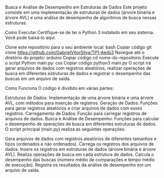 Busca e Análise de Desempenho em Estruturas de Dados
Este projeto consiste em uma implementação de estruturas de dados (árvore binária e árvore AVL) e uma análise de desempenho de algoritmos de busca nessas estruturas.

Como Executar
Certifique-se de ter o Python 3 instalado em seu sistema. Você pode baixá-lo aqui.

Clone este repositório para o seu ambiente local:
bash
Copiar código
git clone https://github.com/GabrielVitorSilva/TP1-Aeds3
Navegue até o diretório do projeto:
arduino
Copiar código
cd nome-do-repositorio
Execute o script Python main.py:
css
Copiar código
python3 main.py
O script irá gerar arquivos de dados com registros aleatórios, realizar operações de busca em diferentes estruturas de dados e registrar o desempenho das buscas em um arquivo de saída.

Como Funciona
O código é dividido em várias partes:

Estruturas de Dados: Implementação de uma árvore binária e uma árvore AVL, com métodos para inserção de registros.
Geração de Dados: Funções para gerar registros aleatórios e criar arquivos de dados com esses registros.
Carregamento de Dados: Função para carregar registros de arquivos de dados.
Busca e Análise de Desempenho: Funções para calcular o desempenho de operações de busca em diferentes estruturas de dados.
O script principal (main.py) realiza as seguintes operações:

Gera arquivos de dados com registros aleatórios de diferentes tamanhos e tipos (ordenados e não ordenados).
Carrega os registros dos arquivos de dados.
Insere os registros em estruturas de dados (árvore binária e árvore AVL).
Realiza operações de busca em cada estrutura de dados.
Calcula o desempenho das buscas (número médio de comparações e tempo médio de execução).
Registra os resultados da análise de desempenho em um arquivo de saída.